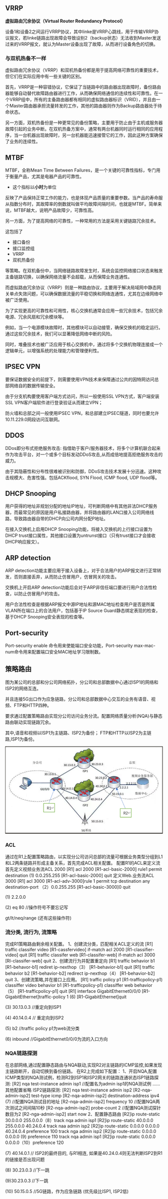 ## VRRP

**虚拟路由冗余协议（Virtual Router Redundancy Protocol）**

设备1和设备2之间运行VRRP协议，其中linke是VRRP心跳线，用于传输VRRP协议报文，若linke链路出现故障会导致设别2（backup状态）无法收到Master发送过来的VRRP报文，就认为Master设备出现了故障，从而进行设备角色的切换。

### 与双机热备不一样

虚拟路由冗余协议（VRRP）和双机热备份都是用于提高网络可靠性的重要技术，但它们在实际应用中有一些关键的区别。

首先，VRRP是一种容错协议，它保证了当链路中的路由器出现故障时，备份路由器能够自动替代故障路由器进行工作，从而确保网络通信的连续性和可靠性。在一个VRRP组中，所有的主备路由器都有相同的虚拟路由器标识（VRID），并且由一个Master路由器承担流量转发的工作，其他的路由器则作为Backup路由器处于待命状态。

另一方面，双机热备份是一种更常见的备份策略，主要用于防止由于主机或服务器故障引起的业务中断。在双机热备方案中，通常有两台机器同时运行相同的应用程序，当一台机器出现故障时，另一台机器能迅速接管它的工作，因此这种方案确保了业务的连续性。

## MTBF

MTBF，全称Mean Time Between Failures，是一个关键的可靠性指标，专门用于衡量产品，尤其是电器产品的可靠性。

* 这个指标以**小时**为单位

反映了产品保持正常工作的能力，也是体现产品质量的重要参数。当产品的寿命服从指数分布时，其故障率的倒数就叫做平均故障间隔时间，也就是MTBF。简单来说，MTBF越大，说明产品故障少，可靠性高。

另一方面，为了提高网络的可靠性，一种常用的方法是采用关键链路冗余技术。

这包括了

* 接口备份
* 接口监控组
* VRRP
* 双机热备份

等策略。在双机备份中，当网络链路故障发生时，系统会监控网络接口状态来触发主备链路切换，以确保网络流量不会超载，从而保障业务连通性。

而虚拟路由冗余协议（VRRP）则是一种路由协议，主要用于解决局域网中静态网关单点失效问题，可以确保数据流量的平稳切换和网络连通性，尤其在边缘网络中被广泛使用。

为了实现更高的可靠性和可用性，核心交换机通常会应用一些冗余技术，包括冗余电源、冗余风扇和冗余模块等。

例如，当一个电源模块故障时，其他模块可以自动接管，确保交换机的稳定运行。通过这些冗余技术，我们可以显著降低网络中断的风险。

同时，堆叠技术也被广泛应用于核心交换机中，通过将多个交换机物理连接成一个逻辑单元，以增强系统的处理能力和管理便利性。

## IPSEC VPN

要保证数据安全的前提下，则需要使用VPN技术来保障通过公共的因特网访问总部网络自的数据传输安全。

由于分支机构要使用客户端方式访问，所以一般使用SSL VPN方式，客户端安装SSL VPN客户端软件进行登录验证从而建立VPN；

防火墙和总部之间一般使用IPSEC VPN，和总部建立IPSEC隧道，同时也要允许10.11.229.0网段访问互联网。

## DDOS

DDos即分布式拒绝服务攻击: 指借助于客户/服务器技术，将多个计算机联合起来作为攻击平台，对一个或多个目标发动DDoS攻击,从而成倍地提高拒绝服务攻击的威力。

由于其隐蔽性和分布性很难被识别和防御，DDoS攻击技术发展十分迅速。这种攻击规模大、危害性强。包括ACKflood, SYN Flood, ICMP flood, UDP flood等。

## DHCP Snooping

用户获得的地址非规划分配的地址IP地址，可判断网络中有其他非法DHCP服务器，而最常见的原因是用户私接路由器，并将路由器的LAN口接入公司网络线路，导致路由器自带的DHCP向公司内网分配P地址。

在接入交换机上启用DHCP Snooping功能，将接入交换机的上行接口设置为DHCP trust接口属性，其他接口设置为untrunst接口（只有trust接口才会接收DHCP响应报文）。

## ARP detection

ARP detection功能主要应用于接入设备上，对于合法用户的ARP报文进行正常转发，否则直接丢弃，从而防止仿冒用户，仿冒网关的攻击。

交换机上开启ARP detection功能后会对于ARP非信任端口要进行用户合法性检查，以防止仿冒用户的攻击。

用户合法性检查是根据ARP报文中源IP地址和源MAC地址检查用户是否是所属VLAN所在端口上的合法用户，包括基于IP Source Guard静态绑定表现的检查，基于DHCP Snooping安全表现的检查等。

## Port-security

Port-security enable 命令用来使能端口安全功能，Port-security max-mac-num命令用来配置端口安全MAC地址学习限制数。

## 策略路由

图为某公司的总部和分公司网络拓扑，分公司和总部数据中心通过ISP1的网络和ISP2的网络互连。

并且连接5G出口作为应急链路，分公司和总部数据中心交互的业务有语音、视频、FTP和HTTP四种。

要求通过配置策略路由实现分公司访问业务分流。配置网络质量分析(NQA)与静态路由联动实现链路冗余。

其中,语音和视频以ISP1为主链路、ISP2为备份； FTP和HTTP以ISP2为主链路,ISP1为备份。

![1698930070048](image/背题/1698930070048.png)

### ACL

通过在R1上配置策略路由，以实现分公司访问总部的流量可根据业务类型分组到L1和L2两条链路并形成主备关系，首先完成ACL相关配置。
配置R1的ACL来定义流
首先定义视频业务流ACL 2000
[R1] acl 2000
[R1-acl-basic-2000] rule1 permit destination (1) 0.0.255.255
[R1-acl-basic-2000] quit
定义Web.业务流ACL 3000
[R1] acl 3000
[R1-acl-adv-3000]rule 1 permit tcp destination any destination-port （2）0.0.255.255
[R1-acl-basic-3000]0 quit

(1) 2.2.0.0

(2) eq 80 //操作符号不要忘记写

gt/lt/neq/range (还有这些操作符)

### 流分类, 流行为, 流策略

完成R1策略路由剩余相关配置。
1、创建流分类，匹配相关ACL定义的流
[R1] traffic classifer video
[R1-cassfervideo] if-match acl 2000
[R1-classifier-video] quit
[R1] traffic classifer web
[R1-classifer-web] if-match acl 3000
[Rl-classifer-web] quit
2、创建流行为并配置重定向
[R1] traffic behavior b1
[R1-behavor-b1] rediret ip-nexthop（3）
[R1-behavior-b1] quit
[R1] traffic behavior b2
[R1-behavior-b2] redirect ip-nexthop（4）
[R1-behavior-b2] quit
3、创建流策略,并在接口上应用。
[R1] traffic policy p1
[R1-trafficpolicy-p1) classiffer video behavior b1
[R1-trafficpolicy-p1) classiffer web behavior （5）
[R1-trafficpolicy-p1] quit
[R1] interface GigabitEthernet0/0/0
[R1-GigabitEthernet]traffic-policy 1 (6)
[R1-GigabitEthernet]quit

(3) 30.13.0.3     //重定向到ISP1

(4) 40.14.0.4    // 重定向到ISP2

(5) b2   //traffic policy p1为web流分类

(6) inbound   //GigabitEthernet0/0/0为流的入口方向

### NQA链路探测

在总部网络,通过配置静态路由与NQA联动,实现R2对主链路的ICMP监控,如果发现主链路断开，自动切换到备份链路。
在R2上完成如下配置：
1、开启NQA,配置ICMP类型的NQA测试例，检测R2到ISP1和ISP2网关的链路连通状态ISP1链路探测:
[R2] nqa test-instance admin isp1 //配置名为admin isp1的NQA测试例
……其他配置省略
ISP2链路探测:
[R2] nqa test-instance admin isp2
[R2-nqa-admin-isp2] test-type icmp
[R2-nqa-admin-isp2] destination-address ipv4 (7) //配置NQA测试目的地址
[R2-nqa-admin-isp2] frequency 10 //配置NQA两次测试之间间隔10秒
[R2-nqa-admin-isp2] probe-count 2 //配置NQA测试探针数目为2
[R2-nga-admin-isp2] start now
2、配置静态路由
[R2]ip route-static 30.0.0.0 255.0.0.0（8）track nqa admin isp1
[R2]ip route-static 40.0.0.0 255.0.0.0 40.24.0.4 track naa admin isp2
[R2]ip route-static 0.0.0.0 0.0.0.0 40.24.0.4 preference 100 track nga admin isp2
[R2]ip route-static 0.0.0.0 0.0.0.0 (9) preference 110 track nqa admin isp1
[R2]ip route-static 0.0.0.0 0.0.0.0（10）preference 120

(7) 40.14.0.1   // ISP2的最终目的, 与R1相连, 如果是40.24.0.4则无法判断ISP2到R1的链接是否出现问题

(8) 30.23.0.3  //下一跳

(9)30.23.0.3  //下一跳

(10) 50.15.0.5  //5G链路，作为应急链路 (优先级比ISP1, ISP2低)
